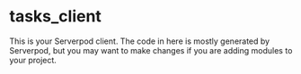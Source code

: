 # tasks_client

This is your Serverpod client. The code in here is mostly generated by
Serverpod, but you may want to make changes if you are adding modules to your
project.
